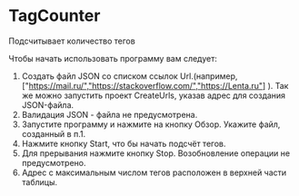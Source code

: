 # TagCounter
 Подсчитывает количество тегов <a>
 
Чтобы начать использовать программу вам следует:
1. Создать файл JSON со списком ссылок Url.(например, ["https://mail.ru/","https://stackoverflow.com/","https://Lenta.ru"] ). 
Так же можно запустить проект CreateUrls, указав адрес для создания JSON-файла.
2. Валидация JSON - файла не предусмотрена.
3. Запустите программу и нажмите на кнопку Обзор. Укажите файл, созданный в п.1.
4. Нажмите кнопку Start, что бы начать подсчёт тегов.
5. Для прерывания нажмите кнопку Stop. Возобновление операции не предусмотрено.
6. Адрес с максимальным числом тегов <a> расположен в верхней части таблицы.
